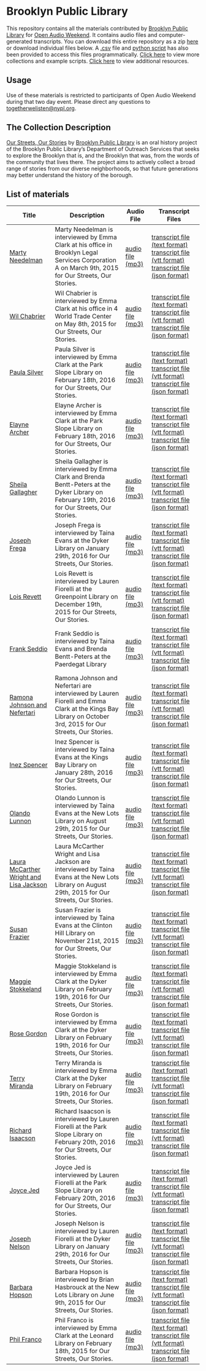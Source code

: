 # Brooklyn Public Library

This repository contains all the materials contributed by [Brooklyn Public Library](http://www.bklynlibrary.org/seniors/our-streets-our-stories-o) for [Open Audio Weekend](https://github.com/nypl-openaudio/start-here). It contains audio files and computer-generated transcripts. You can download this entire repository as a zip [here](https://github.com/nypl-openaudio/data-brooklyn-public-library/archive/master.zip) or download individual files below. A [.csv](https://github.com/nypl-openaudio/data-brooklyn-public-library/blob/master/manifest.csv) file and [python script](https://github.com/nypl-openaudio/data-brooklyn-public-library/blob/master/get_materials.py) has also been provided to access this files programmatically. [Click here](https://github.com/nypl-openaudio/start-here/materials) to view more collections and example scripts. [Click here](https://github.com/nypl-openaudio/start-here#resources) to view additional resources.

## Usage
Use of these materials is restricted to participants of Open Audio Weekend during that two day event. Please direct any questions to [togetherwelisten@nypl.org](mailto:togetherwelisten@nypl.org).

## The Collection Description
[Our Streets, Our Stories](http://www.bklynlibrary.org/seniors/our-streets-our-stories-o) by [Brooklyn Public Library](https://www.bklynlibrary.org/) is an oral history project of the Brooklyn Public Library’s Department of Outreach Services that seeks to explore the Brooklyn that is, and the Brooklyn that was, from the words of the community that lives there. The project aims to actively collect a broad range of stories from our diverse neighborhoods, so that future generations may better understand the history of the borough.

## List of materials
| Title | Description | Audio File | Transcript Files |
|---|---|---|---|
| [Marty Needelman](https://soundcloud.com/ososproject/marty-needelman-leonard-39) | Marty Needelman is interviewed by Emma Clark at his office in Brooklyn Legal Services Corporation A on March 9th, 2015 for Our Streets, Our Stories. | [audio file (mp3)](https://github.com/nypl-openaudio/data-brooklyn-public-library/raw/master/audio/marty-needelman-0001.mp3) | [transcript file (text format)](https://github.com/nypl-openaudio/data-brooklyn-public-library/raw/master/transcripts/text/marty-needelman-0001.text) [transcript file (vtt format)](https://github.com/nypl-openaudio/data-brooklyn-public-library/raw/master/transcripts/vtt/marty-needelman-0001.vtt) [transcript file (json format)](https://github.com/nypl-openaudio/data-brooklyn-public-library/raw/master/transcripts/json/marty-needelman-0001.json) |
| [Wil Chabrier](https://soundcloud.com/ososproject/wil-chabrier) | Wil Chabrier is interviewed by Emma Clark at his office in 4 World Trade Center on May 8th, 2015 for Our Streets, Our Stories. | [audio file (mp3)](https://github.com/nypl-openaudio/data-brooklyn-public-library/raw/master/audio/wil-chabrier-0001.mp3) | [transcript file (text format)](https://github.com/nypl-openaudio/data-brooklyn-public-library/raw/master/transcripts/text/wil-chabrier-0001.text) [transcript file (vtt format)](https://github.com/nypl-openaudio/data-brooklyn-public-library/raw/master/transcripts/vtt/wil-chabrier-0001.vtt) [transcript file (json format)](https://github.com/nypl-openaudio/data-brooklyn-public-library/raw/master/transcripts/json/wil-chabrier-0001.json) |
| [Paula Silver](https://soundcloud.com/ososproject/paula-silver) | Paula Silver is interviewed by Emma Clark at the Park Slope Library on February 18th, 2016 for Our Streets, Our Stories. | [audio file (mp3)](https://github.com/nypl-openaudio/data-brooklyn-public-library/raw/master/audio/paula-silver-0001.mp3) | [transcript file (text format)](https://github.com/nypl-openaudio/data-brooklyn-public-library/raw/master/transcripts/text/paula-silver-0001.text) [transcript file (vtt format)](https://github.com/nypl-openaudio/data-brooklyn-public-library/raw/master/transcripts/vtt/paula-silver-0001.vtt) [transcript file (json format)](https://github.com/nypl-openaudio/data-brooklyn-public-library/raw/master/transcripts/json/paula-silver-0001.json) |
| [Elayne Archer](https://soundcloud.com/ososproject/elayne-archer) | Elayne Archer is interviewed by Emma Clark at the Park Slope Library on February 18th, 2016 for Our Streets, Our Stories. | [audio file (mp3)](https://github.com/nypl-openaudio/data-brooklyn-public-library/raw/master/audio/elayne-archer-0001.mp3) | [transcript file (text format)](https://github.com/nypl-openaudio/data-brooklyn-public-library/raw/master/transcripts/text/elayne-archer-0001.text) [transcript file (vtt format)](https://github.com/nypl-openaudio/data-brooklyn-public-library/raw/master/transcripts/vtt/elayne-archer-0001.vtt) [transcript file (json format)](https://github.com/nypl-openaudio/data-brooklyn-public-library/raw/master/transcripts/json/elayne-archer-0001.json) |
| [Sheila Gallagher](https://soundcloud.com/ososproject/sheila-gallagher) | Sheila Gallagher is interviewed by Emma Clark and Brenda Bentt-Peters at the Dyker Library on February 19th, 2016 for Our Streets, Our Stories. | [audio file (mp3)](https://github.com/nypl-openaudio/data-brooklyn-public-library/raw/master/audio/sheila-gallagher-0001.mp3) | [transcript file (text format)](https://github.com/nypl-openaudio/data-brooklyn-public-library/raw/master/transcripts/text/sheila-gallagher-0001.text) [transcript file (vtt format)](https://github.com/nypl-openaudio/data-brooklyn-public-library/raw/master/transcripts/vtt/sheila-gallagher-0001.vtt) [transcript file (json format)](https://github.com/nypl-openaudio/data-brooklyn-public-library/raw/master/transcripts/json/sheila-gallagher-0001.json) |
| [Joseph Frega](https://soundcloud.com/ososproject/joseph-frega) | Joseph Frega is interviewed by Taina Evans at the Dyker Library on January 29th, 2016 for Our Streets, Our Stories. | [audio file (mp3)](https://github.com/nypl-openaudio/data-brooklyn-public-library/raw/master/audio/joseph-frega-0001.mp3) | [transcript file (text format)](https://github.com/nypl-openaudio/data-brooklyn-public-library/raw/master/transcripts/text/joseph-frega-0001.text) [transcript file (vtt format)](https://github.com/nypl-openaudio/data-brooklyn-public-library/raw/master/transcripts/vtt/joseph-frega-0001.vtt) [transcript file (json format)](https://github.com/nypl-openaudio/data-brooklyn-public-library/raw/master/transcripts/json/joseph-frega-0001.json) |
| [Lois Revett](https://soundcloud.com/ososproject/lois-revett) | Lois Revett is interviewed by Lauren Fiorelli at the Greenpoint Library on December 19th, 2015 for Our Streets, Our Stories. | [audio file (mp3)](https://github.com/nypl-openaudio/data-brooklyn-public-library/raw/master/audio/lois-revett-0001.mp3) | [transcript file (text format)](https://github.com/nypl-openaudio/data-brooklyn-public-library/raw/master/transcripts/text/lois-revett-0001.text) [transcript file (vtt format)](https://github.com/nypl-openaudio/data-brooklyn-public-library/raw/master/transcripts/vtt/lois-revett-0001.vtt) [transcript file (json format)](https://github.com/nypl-openaudio/data-brooklyn-public-library/raw/master/transcripts/json/lois-revett-0001.json) |
| [Frank Seddio](https://soundcloud.com/ososproject/frank-seddio) | Frank Seddio is interviewed by Taina Evans and Brenda Bentt-Peters at the Paerdegat Library | [audio file (mp3)](https://github.com/nypl-openaudio/data-brooklyn-public-library/raw/master/audio/frank-seddio-0001.mp3) | [transcript file (text format)](https://github.com/nypl-openaudio/data-brooklyn-public-library/raw/master/transcripts/text/frank-seddio-0001.text) [transcript file (vtt format)](https://github.com/nypl-openaudio/data-brooklyn-public-library/raw/master/transcripts/vtt/frank-seddio-0001.vtt) [transcript file (json format)](https://github.com/nypl-openaudio/data-brooklyn-public-library/raw/master/transcripts/json/frank-seddio-0001.json) |
| [Ramona Johnson and Nefertari](https://soundcloud.com/ososproject/ramona-johnson-and-nefertari) | Ramona Johnson and Nefertari are interviewed by Lauren Fiorelli and Emma Clark at the Kings Bay Library on October 3rd, 2015 for Our Streets, Our Stories. | [audio file (mp3)](https://github.com/nypl-openaudio/data-brooklyn-public-library/raw/master/audio/ramona-johnson-nefertari-0001.mp3) | [transcript file (text format)](https://github.com/nypl-openaudio/data-brooklyn-public-library/raw/master/transcripts/text/ramona-johnson-nefertari-0001.text) [transcript file (vtt format)](https://github.com/nypl-openaudio/data-brooklyn-public-library/raw/master/transcripts/vtt/ramona-johnson-nefertari-0001.vtt) [transcript file (json format)](https://github.com/nypl-openaudio/data-brooklyn-public-library/raw/master/transcripts/json/ramona-johnson-nefertari-0001.json) |
| [Inez Spencer](https://soundcloud.com/ososproject/inez-spencer) | Inez Spencer is interviewed by Taina Evans at the Kings Bay Library on January 28th, 2016 for Our Streets, Our Stories. | [audio file (mp3)](https://github.com/nypl-openaudio/data-brooklyn-public-library/raw/master/audio/inez-spencer-0001.mp3) | [transcript file (text format)](https://github.com/nypl-openaudio/data-brooklyn-public-library/raw/master/transcripts/text/inez-spencer-0001.text) [transcript file (vtt format)](https://github.com/nypl-openaudio/data-brooklyn-public-library/raw/master/transcripts/vtt/inez-spencer-0001.vtt) [transcript file (json format)](https://github.com/nypl-openaudio/data-brooklyn-public-library/raw/master/transcripts/json/inez-spencer-0001.json) |
| [Olando Lunnon](https://soundcloud.com/ososproject/olando-lunnon) | Olando Lunnon is interviewed by Taina Evans at the New Lots Library on August 29th, 2015 for Our Streets, Our Stories. | [audio file (mp3)](https://github.com/nypl-openaudio/data-brooklyn-public-library/raw/master/audio/olando-lunnon-0001.mp3) | [transcript file (text format)](https://github.com/nypl-openaudio/data-brooklyn-public-library/raw/master/transcripts/text/olando-lunnon-0001.text) [transcript file (vtt format)](https://github.com/nypl-openaudio/data-brooklyn-public-library/raw/master/transcripts/vtt/olando-lunnon-0001.vtt) [transcript file (json format)](https://github.com/nypl-openaudio/data-brooklyn-public-library/raw/master/transcripts/json/olando-lunnon-0001.json) |
| [Laura McCarther Wright and Lisa Jackson](https://soundcloud.com/ososproject/laura-mccarther-wright-lisa-jackson) | Laura McCarther Wright and Lisa Jackson are interviewed by Taina Evans at the New Lots Library on August 29th, 2015 for Our Streets, Our Stories. | [audio file (mp3)](https://github.com/nypl-openaudio/data-brooklyn-public-library/raw/master/audio/laura-mccarther-lisa-jackson-0001.mp3) | [transcript file (text format)](https://github.com/nypl-openaudio/data-brooklyn-public-library/raw/master/transcripts/text/laura-mccarther-lisa-jackson-0001.text) [transcript file (vtt format)](https://github.com/nypl-openaudio/data-brooklyn-public-library/raw/master/transcripts/vtt/laura-mccarther-lisa-jackson-0001.vtt) [transcript file (json format)](https://github.com/nypl-openaudio/data-brooklyn-public-library/raw/master/transcripts/json/laura-mccarther-lisa-jackson-0001.json) |
| [Susan Frazier](https://soundcloud.com/ososproject/susan-frazier) | Susan Frazier is interviewed by Taina Evans at the Clinton Hill Library on November 21st, 2015 for Our Streets, Our Stories. | [audio file (mp3)](https://github.com/nypl-openaudio/data-brooklyn-public-library/raw/master/audio/susan-frazier-0001.mp3) | [transcript file (text format)](https://github.com/nypl-openaudio/data-brooklyn-public-library/raw/master/transcripts/text/susan-frazier-0001.text) [transcript file (vtt format)](https://github.com/nypl-openaudio/data-brooklyn-public-library/raw/master/transcripts/vtt/susan-frazier-0001.vtt) [transcript file (json format)](https://github.com/nypl-openaudio/data-brooklyn-public-library/raw/master/transcripts/json/susan-frazier-0001.json) |
| [Maggie Stokkeland](https://soundcloud.com/ososproject/maggie-stokkeland) | Maggie Stokkeland is interviewed by Emma Clark at the Dyker Library on February 19th, 2016 for Our Streets, Our Stories. | [audio file (mp3)](https://github.com/nypl-openaudio/data-brooklyn-public-library/raw/master/audio/maggie-stokkeland-0001.mp3) | [transcript file (text format)](https://github.com/nypl-openaudio/data-brooklyn-public-library/raw/master/transcripts/text/maggie-stokkeland-0001.text) [transcript file (vtt format)](https://github.com/nypl-openaudio/data-brooklyn-public-library/raw/master/transcripts/vtt/maggie-stokkeland-0001.vtt) [transcript file (json format)](https://github.com/nypl-openaudio/data-brooklyn-public-library/raw/master/transcripts/json/maggie-stokkeland-0001.json) |
| [Rose Gordon](https://soundcloud.com/ososproject/rose-gordon) | Rose Gordon is interviewed by Emma Clark at the Dyker Library on February 19th, 2016 for Our Streets, Our Stories. | [audio file (mp3)](https://github.com/nypl-openaudio/data-brooklyn-public-library/raw/master/audio/rose-gordon-0001.mp3) | [transcript file (text format)](https://github.com/nypl-openaudio/data-brooklyn-public-library/raw/master/transcripts/text/rose-gordon-0001.text) [transcript file (vtt format)](https://github.com/nypl-openaudio/data-brooklyn-public-library/raw/master/transcripts/vtt/rose-gordon-0001.vtt) [transcript file (json format)](https://github.com/nypl-openaudio/data-brooklyn-public-library/raw/master/transcripts/json/rose-gordon-0001.json) |
| [Terry Miranda](https://soundcloud.com/ososproject/terry-miranda) | Terry Miranda is interviewed by Emma Clark at the Dyker Library on February 19th, 2016 for Our Streets, Our Stories. | [audio file (mp3)](https://github.com/nypl-openaudio/data-brooklyn-public-library/raw/master/audio/terry-miranda-0001.mp3) | [transcript file (text format)](https://github.com/nypl-openaudio/data-brooklyn-public-library/raw/master/transcripts/text/terry-miranda-0001.text) [transcript file (vtt format)](https://github.com/nypl-openaudio/data-brooklyn-public-library/raw/master/transcripts/vtt/terry-miranda-0001.vtt) [transcript file (json format)](https://github.com/nypl-openaudio/data-brooklyn-public-library/raw/master/transcripts/json/terry-miranda-0001.json) |
| [Richard Isaacson](https://soundcloud.com/ososproject/richard-isaacson) | Richard Isaacson is interviewed by Lauren Fiorelli at the Park Slope Library on February 20th, 2016 for Our Streets, Our Stories. | [audio file (mp3)](https://github.com/nypl-openaudio/data-brooklyn-public-library/raw/master/audio/richard-isaacson-0001.mp3) | [transcript file (text format)](https://github.com/nypl-openaudio/data-brooklyn-public-library/raw/master/transcripts/text/richard-isaacson-0001.text) [transcript file (vtt format)](https://github.com/nypl-openaudio/data-brooklyn-public-library/raw/master/transcripts/vtt/richard-isaacson-0001.vtt) [transcript file (json format)](https://github.com/nypl-openaudio/data-brooklyn-public-library/raw/master/transcripts/json/richard-isaacson-0001.json) |
| [Joyce Jed](https://soundcloud.com/ososproject/joyce-jed) | Joyce Jed is interviewed by Lauren Fiorelli at the Park Slope Library on February 20th, 2016 for Our Streets, Our Stories. | [audio file (mp3)](https://github.com/nypl-openaudio/data-brooklyn-public-library/raw/master/audio/joyce-jed-0001.mp3) | [transcript file (text format)](https://github.com/nypl-openaudio/data-brooklyn-public-library/raw/master/transcripts/text/joyce-jed-0001.text) [transcript file (vtt format)](https://github.com/nypl-openaudio/data-brooklyn-public-library/raw/master/transcripts/vtt/joyce-jed-0001.vtt) [transcript file (json format)](https://github.com/nypl-openaudio/data-brooklyn-public-library/raw/master/transcripts/json/joyce-jed-0001.json) |
| [Joseph Nelson](https://soundcloud.com/ososproject/joseph-nelson) | Joseph Nelson is interviewed by Lauren Fiorelli at the Dyker Library on January 29th, 2016 for Our Streets, Our Stories. | [audio file (mp3)](https://github.com/nypl-openaudio/data-brooklyn-public-library/raw/master/audio/joseph-nelson-0001.mp3) | [transcript file (text format)](https://github.com/nypl-openaudio/data-brooklyn-public-library/raw/master/transcripts/text/joseph-nelson-0001.text) [transcript file (vtt format)](https://github.com/nypl-openaudio/data-brooklyn-public-library/raw/master/transcripts/vtt/joseph-nelson-0001.vtt) [transcript file (json format)](https://github.com/nypl-openaudio/data-brooklyn-public-library/raw/master/transcripts/json/joseph-nelson-0001.json) |
| [Barbara Hopson](https://soundcloud.com/ososproject/barbara-hopson) | Barbara Hopson is interviewed by Brian Hasbrouck at the New Lots Library on June 9th, 2015 for Our Streets, Our Stories. | [audio file (mp3)](https://github.com/nypl-openaudio/data-brooklyn-public-library/raw/master/audio/barbara-hopson-0001.mp3) | [transcript file (text format)](https://github.com/nypl-openaudio/data-brooklyn-public-library/raw/master/transcripts/text/barbara-hopson-0001.text) [transcript file (vtt format)](https://github.com/nypl-openaudio/data-brooklyn-public-library/raw/master/transcripts/vtt/barbara-hopson-0001.vtt) [transcript file (json format)](https://github.com/nypl-openaudio/data-brooklyn-public-library/raw/master/transcripts/json/barbara-hopson-0001.json) |
| [Phil Franco](https://soundcloud.com/ososproject/phil-franco) | Phil Franco is interviewed by Emma Clark at the Leonard Library on February 18th, 2015 for Our Streets, Our Stories. | [audio file (mp3)](https://github.com/nypl-openaudio/data-brooklyn-public-library/raw/master/audio/phil-franco-0001.mp3) | [transcript file (text format)](https://github.com/nypl-openaudio/data-brooklyn-public-library/raw/master/transcripts/text/phil-franco-0001.text) [transcript file (vtt format)](https://github.com/nypl-openaudio/data-brooklyn-public-library/raw/master/transcripts/vtt/phil-franco-0001.vtt) [transcript file (json format)](https://github.com/nypl-openaudio/data-brooklyn-public-library/raw/master/transcripts/json/phil-franco-0001.json) |

